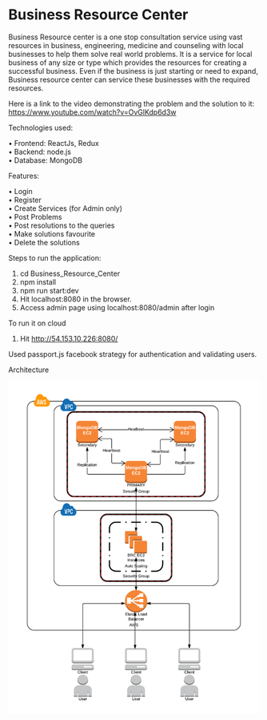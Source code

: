 # Business Resource Center

Business Resource center is a one stop consultation service using vast resources in business, engineering, medicine and counseling with local businesses to help them solve real world problems. It is a service for local business of any size or type which provides the resources for creating a successful business. Even if the business is just starting or need to expand, Business resource center can service these businesses with the required resources.

Here is a link to the video demonstrating the problem and the solution to it:</br>
https://www.youtube.com/watch?v=OvGlKdp6d3w

Technologies used:

• Frontend: ReactJs, Redux </br>
• Backend:  node.js </br>
• Database: MongoDB</br>

Features:

• Login </br>
• Register</br>
• Create Services (for Admin only)</br>
• Post Problems</br>
• Post resolutions to the queries</br>
• Make solutions favourite</br>
• Delete the solutions</br>

Steps to run the application:

1. cd Business_Resource_Center 
2. npm install 
3. npm run start:dev 
4. Hit localhost:8080 in the browser. 
5. Access admin page using localhost:8080/admin after login

To run it on cloud
1. Hit http://54.153.10.226:8080/

Used passport.js facebook strategy for authentication and validating users.

Architecture

![](aws_architecture.png)
